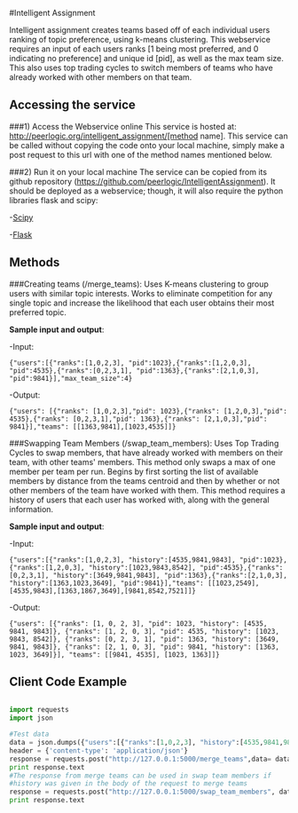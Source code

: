 #Intelligent Assignment

Intelligent assignment creates teams based off of each individual users ranking of topic preference, using k-means clustering. This webservice requires an input of each users ranks [1 being most preferred, and 0 indicating no preference] and unique id [pid], as well as the max team size. This also uses top trading cycles to switch members of teams who have already worked with other members on that team.

Accessing the service
------------------

###1) Access the Webservice online
This service is hosted at: http://peerlogic.org/intelligent_assignment/[method name]. This service can be called without copying the code onto your local machine, simply make a post request to this url with one of the method names mentioned below. 

###2) Run it on your local machine
The service can be copied from its github repository (https://github.com/peerlogic/IntelligentAssignment). It should be deployed as a webservice; though, it will also require the python libraries flask and scipy:

-[Scipy](https://www.scipy.org/scipylib/download.html)

-[Flask](https://pypi.python.org/pypi/Flask)

Methods
------------------

###Creating teams (/merge_teams):
Uses K-means clustering to group users with similar topic interests. Works to eliminate competition for any single topic and increase the likelihood that each user obtains their most preferred topic. 

**Sample input and output**:

-Input: 
```
{"users":[{"ranks":[1,0,2,3], "pid":1023},{"ranks":[1,2,0,3], "pid":4535},{"ranks":[0,2,3,1], "pid":1363},{"ranks":[2,1,0,3], "pid":9841}],"max_team_size":4}
```

-Output: 
```
{"users": [{"ranks": [1,0,2,3],"pid": 1023},{"ranks": [1,2,0,3],"pid": 4535},{"ranks": [0,2,3,1],"pid": 1363},{"ranks": [2,1,0,3],"pid": 9841}],"teams": [[1363,9841],[1023,4535]]}
```

###Swapping Team Members (/swap_team_members):
Uses Top Trading Cycles to swap members, that have already worked with members on their team, with other teams' members. This method only swaps a max of one member per team per run. Begins by first sorting the list of available members by distance from the teams centroid and then by whether or not other members of the team have worked with them. This method requires a history of users that each user has worked with, along with the general information.

**Sample input and output**:

-Input: 
```
{"users":[{"ranks":[1,0,2,3], "history":[4535,9841,9843], "pid":1023},{"ranks":[1,2,0,3], "history":[1023,9843,8542], "pid":4535},{"ranks":[0,2,3,1], "history":[3649,9841,9843], "pid":1363},{"ranks":[2,1,0,3], "history":[1363,1023,3649], "pid":9841}],"teams": [[1023,2549],[4535,9843],[1363,1867,3649],[9841,8542,7521]]} 
```
-Output:
```
{"users": [{"ranks": [1, 0, 2, 3], "pid": 1023, "history": [4535, 9841, 9843]}, {"ranks": [1, 2, 0, 3], "pid": 4535, "history": [1023, 9843, 8542]}, {"ranks": [0, 2, 3, 1], "pid": 1363, "history": [3649, 9841, 9843]}, {"ranks": [2, 1, 0, 3], "pid": 9841, "history": [1363, 1023, 3649]}], "teams": [[9841, 4535], [1023, 1363]]}
```

Client Code Example
------------------

```python

import requests
import json

#Test data
data = json.dumps({"users":[{"ranks":[1,0,2,3], "history":[4535,9841,9843], "pid":1023},{"ranks":[1,2,0,3], "history":[1023,9843,8542], "pid":4535},{"ranks":[0,2,3,1], "history":[3649,9841,9843], "pid":1363},{"ranks":[2,1,0,3], "history":[1363,1023,3649], "pid":9841}],"max_team_size":2})
header = {'content-type': 'application/json'}
response = requests.post("http://127.0.0.1:5000/merge_teams",data= data,headers=header)
print response.text
#The response from merge teams can be used in swap team members if
#history was given in the body of the request to merge teams	
response = requests.post("http://127.0.0.1:5000/swap_team_members", data=response.text,headers=header)
print response.text
```
